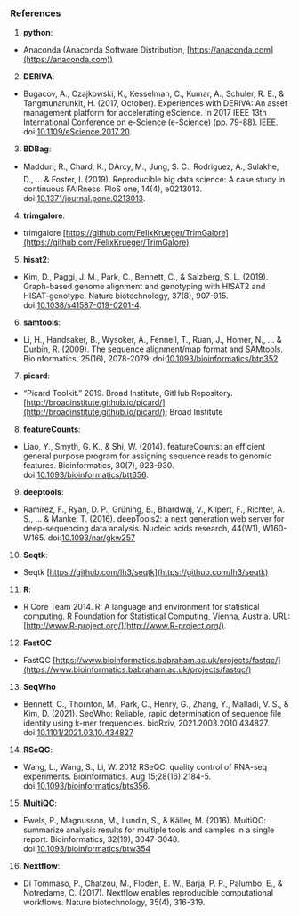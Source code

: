 ### References

1. **python**:
  * Anaconda (Anaconda Software Distribution, [https://anaconda.com](https://anaconda.com))

2. **DERIVA**:
  * Bugacov, A., Czajkowski, K., Kesselman, C., Kumar, A., Schuler, R. E., & Tangmunarunkit, H. (2017, October). Experiences with DERIVA: An asset management platform for accelerating eScience. In 2017 IEEE 13th International Conference on e-Science (e-Science) (pp. 79-88). IEEE. doi:[10.1109/eScience.2017.20](https://doi.org/10.1109/eScience.2017.20).

3. **BDBag**:  
  * Madduri, R., Chard, K., DArcy, M., Jung, S. C., Rodriguez, A., Sulakhe, D., ... & Foster, I. (2019). Reproducible big data science: A case study in continuous FAIRness. PloS one, 14(4), e0213013. doi:[10.1371/journal.pone.0213013](https://doi.org/10.1371/journal.pone.0213013).

4. **trimgalore**:
  * trimgalore [https://github.com/FelixKrueger/TrimGalore](https://github.com/FelixKrueger/TrimGalore)

5. **hisat2**:
  * Kim, D., Paggi, J. M., Park, C., Bennett, C., & Salzberg, S. L. (2019). Graph-based genome alignment and genotyping with HISAT2 and HISAT-genotype. Nature biotechnology, 37(8), 907-915. doi:[10.1038/s41587-019-0201-4](https://doi.org/10.1038/s41587-019-0201-4).

6. **samtools**:
  * Li, H., Handsaker, B., Wysoker, A., Fennell, T., Ruan, J., Homer, N., ... & Durbin, R. (2009). The sequence alignment/map format and SAMtools. Bioinformatics, 25(16), 2078-2079. doi:[10.1093/bioinformatics/btp352](http://dx.doi.org/10.1093/bioinformatics/btp352)

7. **picard**:
  * “Picard Toolkit.” 2019. Broad Institute, GitHub Repository. [http://broadinstitute.github.io/picard/](http://broadinstitute.github.io/picard/); Broad Institute

8. **featureCounts**:
  * Liao, Y., Smyth, G. K., & Shi, W. (2014). featureCounts: an efficient general purpose program for assigning sequence reads to genomic features. Bioinformatics, 30(7), 923-930. doi:[10.1093/bioinformatics/btt656](https://doi.org/10.1093/bioinformatics/btt656).

9. **deeptools**:
  * Ramírez, F., Ryan, D. P., Grüning, B., Bhardwaj, V., Kilpert, F., Richter, A. S., ... & Manke, T. (2016). deepTools2: a next generation web server for deep-sequencing data analysis. Nucleic acids research, 44(W1), W160-W165. doi:[10.1093/nar/gkw257](http://dx.doi.org/10.1093/nar/gkw257)

10. **Seqtk**:
  * Seqtk [https://github.com/lh3/seqtk](https://github.com/lh3/seqtk)

11. **R**:
  * R Core Team 2014. R: A language and environment for statistical computing. R Foundation for Statistical Computing, Vienna, Austria. URL:[http://www.R-project.org/](http://www.R-project.org/).

12. **FastQC**
  * FastQC [https://www.bioinformatics.babraham.ac.uk/projects/fastqc/](https://www.bioinformatics.babraham.ac.uk/projects/fastqc/)

13. **SeqWho**
  * Bennett, C., Thornton, M., Park, C., Henry, G., Zhang, Y., Malladi, V. S., & Kim, D. (2021). SeqWho: Reliable, rapid determination of sequence file identity using k-mer frequencies. bioRxiv, 2021.2003.2010.434827. doi:[10.1101/2021.03.10.434827](https://doi.org/10.1101/2021.03.10.434827)

14. **RSeQC**:
  * Wang, L., Wang, S., Li, W. 2012 RSeQC: quality control of RNA-seq experiments. Bioinformatics. Aug 15;28(16):2184-5. doi:[10.1093/bioinformatics/bts356](https://doi.org/10.1093/bioinformatics/bts356).

15. **MultiQC**:
  * Ewels, P., Magnusson, M., Lundin, S., & Käller, M. (2016). MultiQC: summarize analysis results for multiple tools and samples in a single report. Bioinformatics, 32(19), 3047-3048. doi:[10.1093/bioinformatics/btw354](https://dx.doi.org/10.1093/bioinformatics/btw354)

16. **Nextflow**:
  * Di Tommaso, P., Chatzou, M., Floden, E. W., Barja, P. P., Palumbo, E., & Notredame, C. (2017). Nextflow enables reproducible computational workflows. Nature biotechnology, 35(4), 316-319.